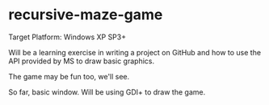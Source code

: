 recursive-maze-game
===================

Target Platform:
Windows XP SP3+

Will be a learning exercise in writing a project on GitHub and how to use the API provided by MS to draw basic graphics.

The game may be fun too, we'll see.

So far, basic window.
Will be using GDI+ to draw the game.
